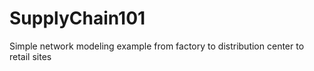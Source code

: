 # SupplyChain101
Simple network modeling example from factory to distribution center to retail sites
